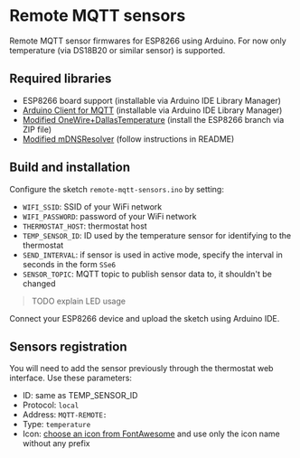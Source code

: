 Remote MQTT sensors
===================

Remote MQTT sensor firmwares for ESP8266 using Arduino. For now only
temperature (via DS18B20 or similar sensor) is supported.

## Required libraries

* ESP8266 board support (installable via Arduino IDE Library Manager)
* [Arduino Client for MQTT](https://github.com/knolleary/pubsubclient) (installable via Arduino IDE Library Manager)
* [Modified OneWire+DallasTemperature](https://github.com/daniele-athome/OneWireNoResistor) (install the ESP8266 branch via ZIP file)
* [Modified mDNSResolver](https://github.com/daniele-athome/mDNSResolver) (follow instructions in README)

## Build and installation

Configure the sketch `remote-mqtt-sensors.ino` by setting:

* `WIFI_SSID`: SSID of your WiFi network
* `WIFI_PASSWORD`: password of your WiFi network
* `THERMOSTAT_HOST`: thermostat host
* `TEMP_SENSOR_ID`: ID used by the temperature sensor for identifying to the thermostat
* `SEND_INTERVAL`: if sensor is used in active mode, specify the interval in seconds in the form `SSe6` 
* `SENSOR_TOPIC`: MQTT topic to publish sensor data to, it shouldn't be changed

> TODO explain LED usage

Connect your ESP8266 device and upload the sketch using Arduino IDE.

## Sensors registration

You will need to add the sensor previously through the thermostat web interface. Use these parameters:

* ID: same as TEMP\_SENSOR\_ID
* Protocol: `local`
* Address: `MQTT-REMOTE:`
* Type: `temperature`
* Icon: [choose an icon from FontAwesome](https://fontawesome.com/icons) and use only the icon name without any prefix
